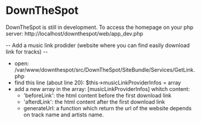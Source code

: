 DownTheSpot
========================

DownTheSpot is still in development.
To access the homepage on your php server: http://localhost/downthespot/web/app_dev.php


-- Add a music link prodider (website where you can find easily download link for tracks) --
- open: /var/www/downthespot/src/DownTheSpot/SiteBundle/Services/GetLink.php
- find this line (about line 20): $this->musicLinkProviderInfos = array
- add a new array in the array: [musicLinkProviderInfos] whitch content:
	- 'beforeLink': the html content before the first download link
	- 'afterdLink': the html content after the first download link
	- generateUrl: a function which return the url of the website depends on track name and artists name.
